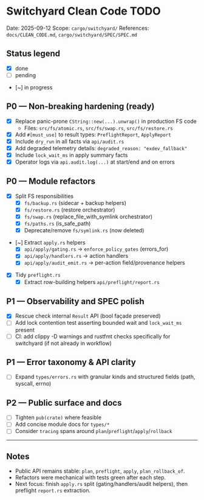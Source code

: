 # Switchyard Clean Code TODO

Date: 2025-09-12
Scope: `cargo/switchyard/`
References: `docs/CLEAN_CODE.md`, `cargo/switchyard/SPEC/SPEC.md`

## Status legend

- [x] done
- [ ] pending
- [~] in progress

## P0 — Non-breaking hardening (ready)

- [x] Replace panic-prone `CString::new(...).unwrap()` in production FS code
  - Files: `src/fs/atomic.rs`, `src/fs/swap.rs`, `src/fs/restore.rs`
- [x] Add `#[must_use]` to result types: `PreflightReport`, `ApplyReport`
- [x] Include `dry_run` in all facts via `api/audit.rs`
- [x] Add degraded telemetry details: `degraded_reason: "exdev_fallback"`
- [x] Include `lock_wait_ms` in apply summary facts
- [x] Operator logs via `api.audit.log(...)` at start/end and on errors

## P0 — Module refactors

- [x] Split FS responsibilities
  - [x] `fs/backup.rs` (sidecar + backup helpers)
  - [x] `fs/restore.rs` (restore orchestrator)
  - [x] `fs/swap.rs` (replace_file_with_symlink orchestrator)
  - [x] `fs/paths.rs` (is_safe_path)
  - [x] Deprecate/remove `fs/symlink.rs` (now deleted)
- [~] Extract `apply.rs` helpers
  - [x] `api/apply/gating.rs` → `enforce_policy_gates` (errors_for)
  - [x] `api/apply/handlers.rs` → action handlers
  - [x] `api/apply/audit_emit.rs` → per-action field/provenance helpers
- [x] Tidy `preflight.rs`
  - [x] Extract row-building helpers `api/preflight/report.rs`

## P1 — Observability and SPEC polish

- [x] Rescue check internal `Result` API (bool façade preserved)
- [ ] Add lock contention test asserting bounded wait and `lock_wait_ms` present
- [ ] CI: add clippy -D warnings and rustfmt checks specifically for switchyard (if not already in workflow)

## P1 — Error taxonomy & API clarity

- [ ] Expand `types/errors.rs` with granular kinds and structured fields (path, syscall, errno)

## P2 — Public surface and docs

- [ ] Tighten `pub(crate)` where feasible
- [ ] Add concise module docs for `types/*`
- [ ] Consider `tracing` spans around `plan`/`preflight`/`apply`/`rollback`

---

## Notes

- Public API remains stable: `plan`, `preflight`, `apply`, `plan_rollback_of`.
- Refactors were mechanical with tests green after each step.
- Next focus: finish `apply.rs` split (gating/handlers/audit helpers), then preflight `report.rs` extraction.
